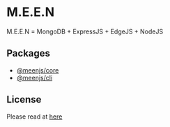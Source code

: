 # M.E.E.N
M.E.E.N = MongoDB + ExpressJS + EdgeJS + NodeJS


## Packages
 * [@meenjs/core](./packages/meen-core)
 * [@meenjs/cli](./packages/meen-cli)


## License
Please read at [here](./LICENSE.md)
